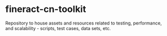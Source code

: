 # fineract-cn-toolkit
Repository to house assets and resources related to testing, performance, and scalability - scripts, test cases, data sets, etc. 
